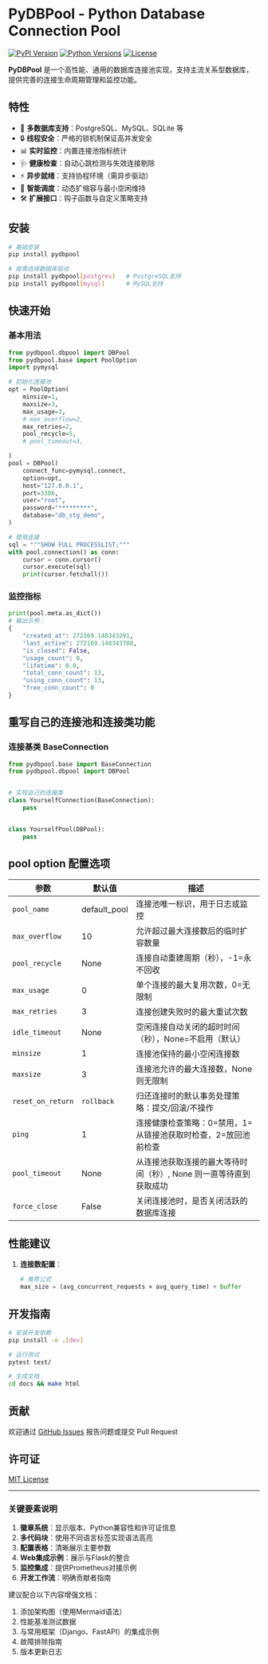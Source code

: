 # PyDBPool - Python Database Connection Pool

[![PyPI Version](https://img.shields.io/pypi/v/pydbpool)](https://pypi.org/project/pydbpool/)
[![Python Versions](https://img.shields.io/pypi/pyversions/pydbpool)](https://pypi.org/project/pydbpool/)
[![License](https://img.shields.io/badge/license-MIT-blue.svg)](LICENSE)

**PyDBPool** 是一个高性能、通用的数据库连接池实现，支持主流关系型数据库，提供完善的连接生命周期管理和监控功能。

## 特性

- 🚀 **多数据库支持**：PostgreSQL、MySQL、SQLite 等
- 🔒 **线程安全**：严格的锁机制保证高并发安全
- 📊 **实时监控**：内置连接池指标统计
- 🩺 **健康检查**：自动心跳检测与失效连接剔除
- ⚡ **异步就绪**：支持协程环境（需异步驱动）
- 🔌 **智能调度**：动态扩缩容与最小空闲维持
- 🛠️ **扩展接口**：钩子函数与自定义策略支持

## 安装

```bash
# 基础安装
pip install pydbpool

# 按需选择数据库驱动
pip install pydbpool[postgres]   # PostgreSQL支持
pip install pydbpool[mysql]      # MySQL支持
```

## 快速开始

### 基本用法

```python
from pydbpool.dbpool import DBPool
from pydbpool.base import PoolOption
import pymysql

# 初始化连接池
opt = PoolOption(
    minsize=1,
    maxsize=3,
    max_usage=3,
    # max_overflow=2,
    max_retries=2,
    pool_recycle=5,
    # pool_timeout=3,

)
pool = DBPool(
    connect_func=pymysql.connect,
    option=opt,
    host="127.0.0.1",
    port=3306,
    user="root",
    password="*********",
    database="db_stg_demo",
)

# 使用连接
sql = """SHOW FULL PROCESSLIST;"""
with pool.connection() as conn:
    cursor = conn.cursor()
    cursor.execute(sql)
    print(cursor.fetchall())
```

### 监控指标

```python
print(pool.meta.as_dict())
# 输出示例：
{
    "created_at": 272169.148343291,
    "last_active": 272169.148343708,
    "is_closed": False,
    "usage_count": 0,
    "lifetime": 0.0,
    "total_conn_count": 13,
    "using_conn_count": 13,
    "free_conn_count": 0
}
```

## 重写自己的连接池和连接类功能

### 连接基类 BaseConnection

```python
from pydbpool.base import BaseConnection
from pydbpool.dbpool import DBPool


# 实现自己的连接类
class YourselfConnection(BaseConnection):
    pass


class YourselfPool(DBPool):
    pass

```

## pool option 配置选项

| 参数                | 默认值          | 描述                                   |
|-------------------|--------------|--------------------------------------|
| `pool_name`       | default_pool | 连接池唯一标识，用于日志或监控                      |
| `max_overflow`    | 10           | 允许超过最大连接数后的临时扩容数量                    |
| `pool_recycle`    | None         | 连接自动重建周期（秒），-1=永不回收                  |
| `max_usage`       | 0            | 单个连接的最大复用次数，0=无限制                    |
| `max_retries`     | 3            | 连接创建失败时的最大重试次数                       |
| `idle_timeout`    | None         | 空闲连接自动关闭的超时时间（秒），None=不启用（默认）        |
| `minsize`         | 1            | 连接池保持的最小空闲连接数                        |
| `maxsize`         | 3            | 连接池允许的最大连接数，None 则无限制                |
| `reset_on_return` | `rollback`   | 归还连接时的默认事务处理策略：提交/回滚/不操作             |
| `ping`            | 1            | 连接健康检查策略：0=禁用，1=从链接池获取时检查，2=放回池前检查   |
| `pool_timeout`    | None         | 从连接池获取连接的最大等待时间（秒）, None 则一直等待直到获取成功 |
| `force_close`     | False        | 关闭连接池时，是否关闭活跃的数据库连接                  |

## 性能建议

1. **连接数配置**：
   ```python
   # 推荐公式
   max_size = (avg_concurrent_requests × avg_query_time) + buffer
   ```

## 开发指南

```bash
# 安装开发依赖
pip install -e .[dev]

# 运行测试
pytest test/

# 生成文档
cd docs && make html
```

## 贡献

欢迎通过 [GitHub Issues](https://github.com/yourusername/pydbpool/issues) 报告问题或提交 Pull Request

## 许可证

[MIT License](LICENSE)

---

### 关键要素说明

1. **徽章系统**：显示版本、Python兼容性和许可证信息
2. **多代码块**：使用不同语言标签实现语法高亮
3. **配置表格**：清晰展示主要参数
4. **Web集成示例**：展示与Flask的整合
5. **监控集成**：提供Prometheus对接示例
6. **开发工作流**：明确贡献者指南

建议配合以下内容增强文档：

1. 添加架构图（使用Mermaid语法）
2. 性能基准测试数据
3. 与常用框架（Django、FastAPI）的集成示例
4. 故障排除指南
5. 版本更新日志